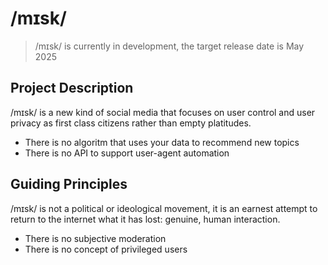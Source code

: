 # /mɪsk/

> /mɪsk/ is currently in development, the target release date is May 2025

## Project Description

/mɪsk/ is a new kind of social media that focuses on user control and user privacy as first class citizens rather than empty platitudes.

- There is no algoritm that uses your data to recommend new topics
- There is no API to support user-agent automation

## Guiding Principles

/mɪsk/ is not a political or ideological movement, it is an earnest attempt to return to the internet what it has lost: genuine, human interaction.

- There is no subjective moderation
- There is no concept of privileged users
